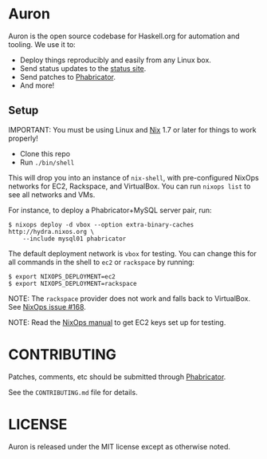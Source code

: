 Auron
=================

Auron is the open source codebase for Haskell.org for automation and
tooling. We use it to:

 - Deploy things reproducibly and easily from any Linux box.
 - Send status updates to the [status site](http://status.haskell.org).
 - Send patches to [Phabricator](https://phabricator.haskell.org).
 - And more!

Setup
-----------------

IMPORTANT: You must be using Linux and
[Nix](http://nixos.org/nix/manual/#chap-installation) 1.7 or later for
things to work properly!

- Clone this repo
- Run `./bin/shell`

This will drop you into an instance of `nix-shell`, with
pre-configured NixOps networks for EC2, Rackspace, and VirtualBox. You
can run `nixops list` to see all networks and VMs.

For instance, to deploy a Phabricator+MySQL server pair, run:

```
$ nixops deploy -d vbox --option extra-binary-caches http://hydra.nixos.org \
    --include mysql01 phabricator
```

The default deployment network is `vbox` for testing. You can change
this for all commands in the shell to `ec2` or `rackspace` by running:

```
$ export NIXOPS_DEPLOYMENT=ec2
$ export NIXOPS_DEPLOYMENT=rackspace
```

NOTE: The `rackspace` provider does not work and falls back to
VirtualBox. See
[NixOps issue #168](https://github.com/NixOS/nixops/issues/168).

NOTE: Read the [NixOps manual](http://nixos.org/nixops/manual/) to get
EC2 keys set up for testing.


CONTRIBUTING
=================

Patches, comments, etc should be submitted through
[Phabricator](https://phabricator.haskell.org).

See the `CONTRIBUTING.md` file for details.

LICENSE
=================

Auron is released under the MIT license except as otherwise noted.
